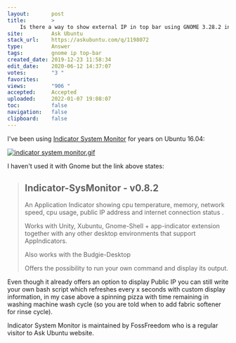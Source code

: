 ```yaml
---
layout:       post
title:        >
    Is there a way to show external IP in top bar using GNOME 3.28.2 in Ubuntu 18.04
site:         Ask Ubuntu
stack_url:    https://askubuntu.com/q/1198072
type:         Answer
tags:         gnome ip top-bar
created_date: 2019-12-23 11:58:34
edit_date:    2020-06-12 14:37:07
votes:        "3 "
favorites:    
views:        "906 "
accepted:     Accepted
uploaded:     2022-01-07 19:08:07
toc:          false
navigation:   false
clipboard:    false
---
```


I've been using [Indicator System Monitor][1] for years on Ubuntu 16.04:

[![indicator system monitor.gif][2]][2]

I haven't used it with Gnome but the link above states:

> ## Indicator-SysMonitor - v0.8.2  
>   
> An Application Indicator showing cpu temperature, memory, network  
> speed, cpu usage, public IP address and internet connection status .  
>   
> Works with Unity, Xubuntu, Gnome-Shell + app-indicator extension  
> together with any other desktop environments that support  
> AppIndicators.  
>   
> Also works with the Budgie-Desktop  
>   
> Offers the possibility to run your own command and display its output.  

Even though it already offers an option to display Public IP you can still write your own bash script which refreshes every x seconds with custom display information, in my case above a spinning pizza with time remaining in washing machine wash cycle (so you are told when to add fabric softener for rinse cycle).

Indicator System Monitor is maintained by FossFreedom who is a regular visitor to Ask Ubuntu website.

  [1]: https://github.com/fossfreedom/indicator-sysmonitor
  [2]: https://i.stack.imgur.com/IlSmL.gif
